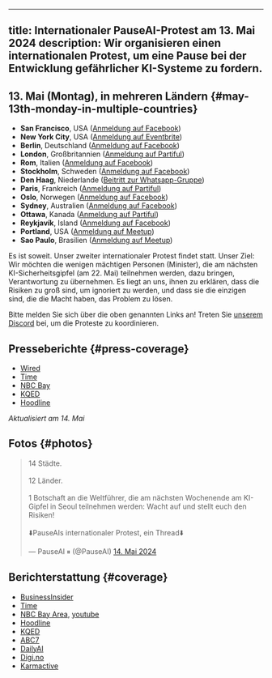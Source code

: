 

---
title: Internationaler PauseAI-Protest am 13. Mai 2024
description: Wir organisieren einen internationalen Protest, um eine Pause bei der Entwicklung gefährlicher KI-Systeme zu fordern.
---
<script>
    import WidgetConsent from '$lib/components/widget-consent/WidgetConsent.svelte'
</script>

## 13. Mai (Montag), in mehreren Ländern {#may-13th-monday-in-multiple-countries}

- **San Francisco**, USA ([Anmeldung auf Facebook](https://www.facebook.com/events/456991866681797))
- **New York City**, USA ([Anmeldung auf Eventbrite](https://www.eventbrite.com/e/pause-ai-global-protest-nyc-tickets-886528309037))
- **Berlin**, Deutschland ([Anmeldung auf Facebook](https://www.facebook.com/events/1534322907129050))
- **London**, Großbritannien ([Anmeldung auf Partiful](https://partiful.com/e/JWPe9q6IJ9peRKvwhYEl))
- **Rom**, Italien ([Anmeldung auf Facebook](https://www.facebook.com/events/417734010986567))
- **Stockholm**, Schweden ([Anmeldung auf Facebook](https://www.facebook.com/events/1162646671535524))
- **Den Haag**, Niederlande ([Beitritt zur Whatsapp-Gruppe](https://chat.whatsapp.com/EOGvhoPCiCqDqwuf9JUxtB))
- **Paris**, Frankreich ([Anmeldung auf Partiful](https://partiful.com/e/3Tl1xrS6i9NUZxyJGf5G))
- **Oslo**, Norwegen ([Anmeldung auf Facebook](https://www.facebook.com/events/387681614269297))
- **Sydney**, Australien ([Anmeldung auf Facebook](https://www.facebook.com/events/7938915256120263/))
- **Ottawa**, Kanada ([Anmeldung auf Partiful](https://partiful.com/e/kDiSnc8mEVfOXLiLrPA9))
- **Reykjavík**, Island ([Anmeldung auf Facebook](https://www.facebook.com/share/hyEJ9yxVUQjNAiHT/?mibextid=9l3rBW))
- **Portland**, USA ([Anmeldung auf Meetup](https://www.meetup.com/portland-effective-altruism-and-rationality/events/300959579/))
- **Sao Paulo**, Brasilien ([Anmeldung auf Meetup](https://www.meetup.com/hack-life-culture-ai-era/events/300498572/))

Es ist soweit. Unser zweiter internationaler Protest findet statt.
Unser Ziel: Wir möchten die wenigen mächtigen Personen (Minister), die am nächsten KI-Sicherheitsgipfel (am 22. Mai) teilnehmen werden, dazu bringen, Verantwortung zu übernehmen.
Es liegt an uns, ihnen zu erklären, dass die Risiken zu groß sind, um ignoriert zu werden, und dass sie die einzigen sind, die die Macht haben, das Problem zu lösen.

Bitte melden Sie sich über die oben genannten Links an!
Treten Sie [unserem Discord](https://discord.gg/2XXWXvErfA) bei, um die Proteste zu koordinieren.

## Presseberichte {#press-coverage}

- [Wired](https://www.wired.com/story/protesters-pause-ai-split-stop/)
- [Time](https://time.com/6977680/ai-protests-international/)
- [NBC Bay](https://www.nbcbayarea.com/news/tech/ai-protests-worldwide/3536439/)
- [KQED](https://www.kqed.org/news/11985949/as-openai-unveils-big-update-protesters-call-for-pause-in-risky-frontier-tech)
- [Hoodline](https://hoodline.com/2024/05/ai-advancement-from-openai-unleashes-gpt-4o-amid-global-protests-and-market-frenzy/)

_Aktualisiert am 14. Mai_

## Fotos {#photos}

<WidgetConsent>
<div><blockquote class="twitter-tweet"><p lang="en" dir="ltr">14 Städte.<br><br>12 Länder.<br><br>1 Botschaft an die Weltführer, die am nächsten Wochenende am KI-Gipfel in Seoul teilnehmen werden: Wacht auf und stellt euch den Risiken!<br><br>⬇️PauseAIs internationaler Protest, ein Thread⬇️</p>&mdash; PauseAI ⏸ (@PauseAI) <a href="https://twitter.com/PauseAI/status/1790248685659447496?ref_src=twsrc%5Etfw">14. Mai 2024</a></blockquote> <script async src="https://platform.twitter.com/widgets.js" charset="utf-8"></script> <script async src="https://platform.twitter.com/widgets.js" charset="utf-8"></script></div>
</WidgetConsent>

## Berichterstattung {#coverage}

- [BusinessInsider](https://www.businessinsider.com/openai-cofounder-agi-coming-fast-needs-limits-john-schulman-2024-5)
- [Time](https://time.com/6977680/ai-protests-international/)
- [NBC Bay Area](https://www.nbcbayarea.com/news/tech/ai-protests-worldwide/3536439/), [youtube](https://www.youtube.com/watch?v=PWyQRFlZa9c)
- [Hoodline](https://hoodline.com/2024/05/ai-advancement-from-openai-unleashes-gpt-4o-amid-global-protests-and-market-frenzy/)
- [KQED](https://www.kqed.org/news/11985949/as-openai-unveils-big-update-protesters-call-for-pause-in-risky-frontier-tech)
- [ABC7](https://abc7news.com/14810171/)
- [DailyAI](https://dailyai.com/2024/05/pauseai-protestors-demand-a-halt-to-training-of-ai-models/)
- [Digi.no](https://www.digi.no/artikler/bare-jan-erik-motte-pa-ki-protest-vi-spiller-russisk-rullet-med-menneskeheten/546888)
- [Karmactive](https://www.karmactive.com/pauseai-protests-erupt-globally-calling-for-halt-on-advanced-ai-development/)
